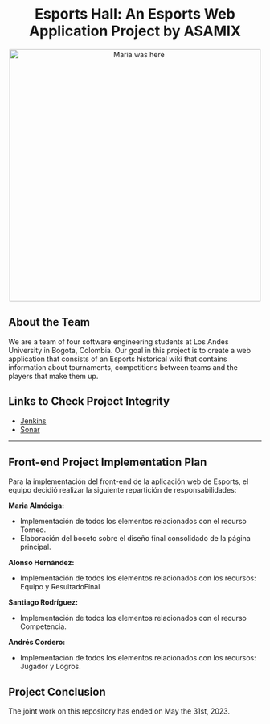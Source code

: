 <h1 align="center">Esports Hall: An Esports Web Application Project by ASAMIX</h1>

<p align="center">
  <img src="https://i.ibb.co/ZBcFvHQ/Esports-Hall-bg.png" width="500" title="Maria was here">
</p>

## About the Team

We are a team of four software engineering students at Los Andes University in Bogota, Colombia. Our goal in this project is to create a web application that consists of an Esports historical wiki that contains information about tournaments, competitions between teams and the players that make them up.

## Links to Check Project Integrity
  - [Jenkins](http://157.253.238.75:8080/jenkins-isis2603/)
  - [Sonar](http://157.253.238.75:8080/sonar-isis2603/)

<hr>

## Front-end Project Implementation Plan
Para la implementación del front-end de la aplicación web de Esports, el equipo decidió realizar la siguiente repartición de responsabilidades:

**Maria Alméciga:**
  - Implementación de todos los elementos relacionados con el recurso Torneo.
  - Elaboración del boceto sobre el diseño final consolidado de la página principal.

**Alonso Hernández:**
  - Implementación de todos los elementos relacionados con los recursos: Equipo y ResultadoFinal

**Santiago Rodríguez:**
  - Implementación de todos los elementos relacionados con el recurso Competencia.

**Andrés Cordero:**
  - Implementación de todos los elementos relacionados con los recursos: Jugador y Logros.


## Project Conclusion

The joint work on this repository has ended on May the 31st, 2023.
